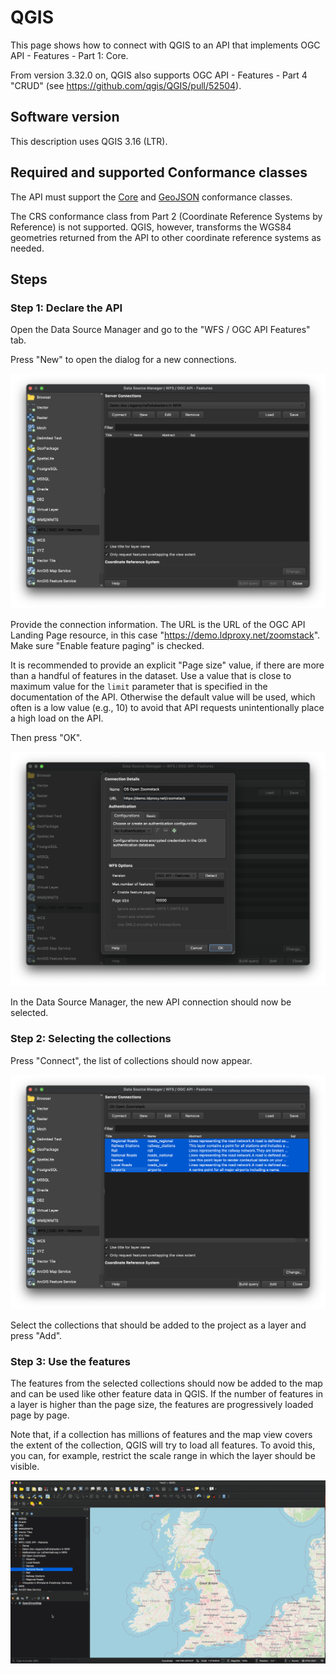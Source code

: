 # QGIS

This page shows how to connect with QGIS to an API that implements OGC API - Features - Part 1: Core. 

From version 3.32.0 on, QGIS also supports OGC API - Features - Part 4 "CRUD"  (see https://github.com/qgis/QGIS/pull/52504).

## Software version

This description uses QGIS 3.16 (LTR).

## Required and supported Conformance classes

The API must support the [Core](http://www.opengis.net/spec/ogcapi-features-1/1.0/conf/core) and [GeoJSON](http://www.opengis.net/spec/ogcapi-features-1/1.0/conf/geojson) conformance classes.

The CRS conformance class from Part 2 (Coordinate Reference Systems by Reference) is not supported. QGIS, however, transforms the WGS84 geometries returned from the API to other coordinate reference systems as needed.

## Steps

### Step 1: Declare the API

Open the Data Source Manager and go to the "WFS / OGC API Features" tab.

Press "New" to open the dialog for a new connections.

![](images/qgis-data-source-manager.png "QGIS Data Source Manager")

Provide the connection information. The URL is the URL of the OGC API Landing Page resource, in this case "https://demo.ldproxy.net/zoomstack". Make sure "Enable feature paging" is checked. 

It is recommended to provide an explicit "Page size" value, if there are more than a handful of features in the dataset. Use a value that is close to maximum value for the `limit` parameter that is specified in the documentation of the API. Otherwise the default value will be used, which often is a low value (e.g., 10) to avoid that API requests unintentionally place a high load on the API.

Then press "OK".

![](images/qgis-add-api.png "Add an API with access to OS Open Zoomstack feature data")

In the Data Source Manager, the new API connection should now be selected. 

### Step 2: Selecting the collections

Press "Connect", the list of collections should now appear.

![](images/qgis-select-layers.png "Connect and select the collections")

Select the collections that should be added to the project as a layer and press "Add". 

### Step 3: Use the features

The features from the selected collections should now be added to the map and can be used like other feature data in QGIS. If the number of features in a layer is higher than the page size, the features are progressively loaded page by page.

Note that, if a collection has millions of features and the map view covers the extent of the collection, QGIS will try to load all features. To avoid this, you can, for example, restrict the scale range in which the layer should be visible.

![](images/qgis-zoomstack-national-roads.gif "Loading national roads from the API with paging")
